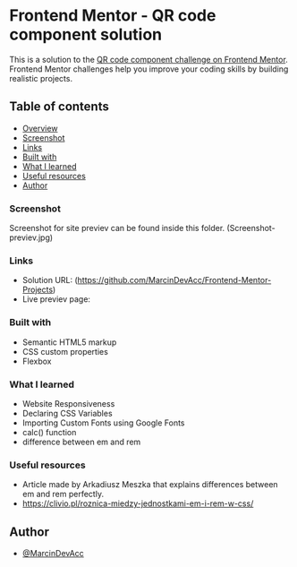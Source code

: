 # Frontend Mentor - QR code component solution

This is a solution to the [QR code component challenge on Frontend Mentor](https://www.frontendmentor.io/challenges/qr-code-component-iux_sIO_H). Frontend Mentor challenges help you improve your coding skills by building realistic projects. 

## Table of contents

  - [Overview](#overview)
  - [Screenshot](#screenshot)
  - [Links](#links)
  - [Built with](#built-with)
  - [What I learned](#what-i-learned)
  - [Useful resources](#useful-resources)
  - [Author](#author)

### Screenshot

Screenshot for site previev can be found inside this folder.
(Screenshot-previev.jpg)

### Links

- Solution URL: (https://github.com/MarcinDevAcc/Frontend-Mentor-Projects)
- Live previev page: 

### Built with

- Semantic HTML5 markup
- CSS custom properties
- Flexbox

### What I learned

- Website Responsiveness
- Declaring CSS Variables
- Importing Custom Fonts using Google Fonts
- calc() function
- difference between em and rem

### Useful resources

- Article made by Arkadiusz Meszka that explains differences between em and rem perfectly. 
- https://clivio.pl/roznica-miedzy-jednostkami-em-i-rem-w-css/

## Author

- [@MarcinDevAcc](https://www.frontendmentor.io/profile/MarcinDevAcc)


